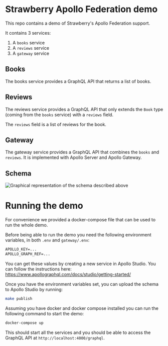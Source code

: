 # Strawberry Apollo Federation demo

This repo contains a demo of Strawberry's Apollo Federation support.

It contains 3 services:

1. A `books` service
2. A `reviews` service
3. A `gateway` service

## Books

The books service provides a GraphQL API that returns a list of books.

## Reviews

The reviews service provides a GraphQL API that only extends the `Book` type
(coming from the `books` service) with a `reviews` field.

The `reviews` field is a list of reviews for the book.

## Gateway

The gateway service provides a GraphQL API that combines the `books` and
`reviews`. It is implemented with Apollo Server and Apollo Gateway.

## Schema

![Graphical representation of the schema described above](./schema.png)

# Running the demo

For convenience we provided a docker-compose file that can be used to run the
whole demo.

Before being able to run the demo you need the following environment variables,
in both `.env` and `gateway/.env`:

```txt
APOLLO_KEY=...
APOLLO_GRAPH_REF=...
```

You can get these values by creating a new service in Apollo Studio. You can
follow the instructions here:
https://www.apollographql.com/docs/studio/getting-started/

Once you have the environment variables set, you can upload the schema to Apollo
Studio by running:

```bash
make publish
```

Assuming you have docker and docker compose installed you can run the following
command to start the demo:

```bash
docker-compose up
```

This should start all the services and you should be able to access the GraphQL
API at `http://localhost:4000/graphql`.
